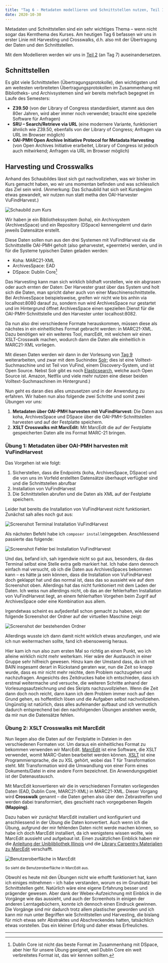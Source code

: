 ```yaml
---
title: "Tag 6 - Metadaten modellieren und Schnittstellen nutzen, Teil 1"
date: 2020-10-30
---
```


Metadaten und Schnittstellen sind ein sehr wichtiges Thema – wenn nicht sogar das Kernthema des Kurses. Am heutigen Tag 6 befassen wir uns in erster Linie mit Harvesting und Crosswalks, d.h. also mit der Übertragung der Daten und den Schnittstellen.

Mit dem Modellieren werden wir uns in [Teil 2](https://thanjoan.github.io/lerntagebuch_bain/2020/11/20/tag-7.html) (an Tag 7) auseinandersetzen.


## Schnittstellen
Es gibt viele Schnittstellen (Übertragungsprotokolle), den wichtigsten und am weitesten verbreiteten Übertragungsprotokollen im Zusammenhang mit Bibliotheks- und Archivsystemen sind wir bereits mehrfach begegnet im Laufe des Semesters:

- **Z39.50** (von der Library of Congress standardisiert, stammt aus den 80er Jahren, wird aber immer noch verwendet; braucht eine spezielle Software für Anfragen)
- **SRU – Search/Retrieve via URL** (eine modernere Variante, funktioniert ähnlich wie Z39.50, ebenfalls von der Library of Congress; Anfragen via URL im Browser möglich)
- **OAI-PMH Open Archive Initiative Protocol for Metadata Harvesting** (von Open Archives Initiative erarbeitet, Library of Congress ist jedoch auch mitwirkend; Anfragen via URL im Browser möglich)


## Harvesting und Crosswalks
Anhand des Schaubildes lässt sich gut nachvollziehen, was wir bisher im Kurs gemacht haben, wo wir uns momentan befinden und was schliesslich das Ziel sein wird. (Anmerkung: Das Schaubild hat sich seit Kursbeginn etwas gewandelt, wir nutzen nun statt metha den OAI-Harvester VuFindHarvest.)

![Schaubild zum Kurs](https://pad.gwdg.de/uploads/upload_7e00c288f56ba6de0880e9cfc64b2c0d.png)

Wir haben je ein Bibliothekssystem (koha), ein Archivsystem (ArchivesSpace) und ein Repository (DSpace) kennengelernt und darin jeweils Datensätze erstellt. 

Diese Daten sollen nun aus den drei Systemen mit VuFindHarvest via die Schnittstellle OAI-PMH geholt (also geharvestet, «geerntet») werden, und in für die Systeme typischen Daten geladen werden:
- Koha: MARC21-XML
- ArchivesSpace: EAD
- DSpace: Dublin Core[^1]

Das Harvesting kann man sich wirklich bildhaft vorstellen, wie ein abgrasen oder auch ernten der Daten: Der Harvester grast über das System und holt sich die Daten, man spricht daher auch von einer Maschinenschnittstelle. Bei ArchivesSpace beispielsweise, greifen wir nicht wie bis anhin via localhost:8080 darauf zu, sondern nun wird ArchivesSpace nur gestartet und im Hintergrund öffnet ArchivesSpace einen speziellen Dienst für die OAI-PMH-Schnittstelle und den Harvester unter localhost:8082.

Da nun also drei verschiedene Formate herauskommen, müssen diese als nächstes in ein einheitliches Format gebracht werden: in MARC21-XML. Dazu benötigen wir ein weiteres Tool, marcEdit, mit welchem wir einen XSLT-Crosswalk machen, wodurch dann die Daten alle einheitlich in MARC21-XML vorliegen.

Mit diesen Daten werden wir dann in der Vorlesung von [Tag 9](https://thanjoan.github.io/lerntagebuch_bain/2020/12/11/tag-9.html) weiterarbeiten, und zwar mit dem Suchindex [Solr](https://lucene.apache.org/solr/); dies ist eine Volltext-Suchmaschine und ist Teil von VuFind, einem Discovery-System, und ist Open Source. Nebst Solr gibt es noch [Elasticsearch](https://www.elastic.co/de/what-is/elasticsearch), welche auch Open Source ist. Amazon, Netflix und viele mehr nutzen eine dieser beiden Volltext-Suchmaschinen im Hintergrund.)

[^1]: Dublin Core ist nicht das beste Format im Zusammenhang mit DSpace, aber hier für unsere Übung geeignet, weil Dublin Core ein weit verbreitetes Format ist, das wir kennen sollten.

Nun geht es daran dies alles umzusetzen und in der Anwendung zu erfahren. Wir haben nun also folgende zwei Schritte und somit zwei Übungen vor uns:
1. **Metadaten über OAI-PMH harvesten mit VuFindHarvest:** Die Daten aus koha, ArchivesSpace und DSpace über die OAI-PMH-Schnittstellen harvesten und auf der Festplatte speichern.
2. **XSLT Crosswalks mit MarcEdit:** Mit MarcEdit die auf der Festplatte gespeicherten Daten alle ins Format MARC-21 bringen.


### Übung 1: Metadaten über OAI-PMH harvesten mit VuFindHarvest
Das Vorgehen ist wie folgt:
1. Sicherstellen, dass die Endpoints (koha, ArchivesSpace, DSpace) und die von uns im Vorfeld erstellten Datensätze überhaupt verfügbar sind und die Schnittstellen abrufbar
2. Installation von VuFindHarvest
3. Die Schnittstellen abrufen und die Daten als XML auf der Festplatte speichern.

Leider hat bereits die Installation von VuFindHarvest nicht funktioniert. Zunächst sah alles noch gut aus: 

![Screenshot Terminal Installation VuFindHarvest](https://pad.gwdg.de/uploads/upload_a8e037dfa1ac0f1f4b0a1f6d6a8874fd.png)

Als nächsten Befehl habe ich `composer install`eingegeben. Anschliessend passierte das folgende:

![Screenshot Fehler bei Installation VuFindHarvest](https://pad.gwdg.de/uploads/upload_253fa8ec582a1a6d31fccd7d296b768e.png)

Und das, befand ich, sah irgendwie nicht so gut aus, besonders, da das Terminal selbst eine Stelle extra gelb markiert hat. Ich habe dann dennoch einfach mal versucht, ob ich die Daten aus ArchivesSpaces bekommen kann – es hätte ja sein können, dass die Installation von VuFindHarvest doch geklappt hat und das normal ist, dass das so aussieht wie auf dem Screenshot oben. Allerdings hat das nicht funktioniert mit dem Laden der Daten. Ich weiss nun allerdings nicht, ob das an der fehlerhaften Installation von VuFindHarvest liegt, an einem fehlerhaften Vorgehen beim Zugrif auf ArchivesSpace oder eine Kombination aus allem.

Irgendetwas scheint es aufjedenfall schon gemacht zu haben, wie der folgende Screenshot der Ordner auf der virtuellen Maschine zeigt:

![Screenshot der bestehenden Ordner](https://pad.gwdg.de/uploads/upload_5913ddfb7999df2533b42e2c67b554ad.png)

Allerdings wusste ich dann damit nicht wirklich etwas anzufangen, und wie ich nun weitermachen sollte, fand ich ebensowenig heraus.

Hier kam ich nun also zum ersten Mal so richtig an einen Punkt, wo ich alleine wirklich nicht mehr weiterkam. Hier wäre der Austausch in einer Gruppe sehr hilfreich gewesen. Hinzu kam der Umstand dass, da ich mit BAIN insgesamt derart in Rückstand geraten war, nun die Zeit so knapp wurde, dass es mir nicht mehr reichte, dem Problem nachzugehen und nachzufragen. Angesichts des Zeitdruckes habe ich entschieden, dass ich erstmal weitermache und versuche, die weiteren Schritte anhand der Vorlesungsaufzeichnung und des Skripts nachzuvollziehen. Wenn die Zeit dann doch noch reicht, dann kann ich dem Problem immer noch auf den Grund gehen, es hoffentlich lösen und die Aufgaben selbst nachvollziehen. Ungünstig ist natürlich, dass alles aufeinander aufbaut und ich vermutlich dadurch entsprechend bei den nachfolgenden Übungen anstehen werde, da mir nun die Datensätze fehlen.

### Übung 2: XSLT Crosswalks mit MarcEdit
Nun liegen also die Daten auf der Festplatte in Dateien in den verschiedenen Formaten vor. Um daraus ein einheitliches Format zu bekommen verwenden wir MarcEdit. [MarcEdit](https://marcedit.reeset.net/) ist eine Software, die XSLT verwendet, womit MARC-Daten bearbeitet werden können. [XSLT](https://de.wikipedia.org/wiki/XSL_Transformation) ist eine Programmiersprache, die zu XSL gehört, wobei das T für Transformation steht. Mit Transformation wird die Umwandlung von einer Form eines Dokuments/Datei in eine andere Form bezeichnet. Ein Anwendungsgebiet ist der Datenaustausch.

Mit MarcEdit konvertieren wir die in verschiedenen Formaten vorliegenden Daten (EAD, Dublin Core, MARC21-XML) in MARC21-XML. Dieser Vorgang wird **Crosswalk** genannt – die Daten gehen also über den Zebrastreifen und werden dabei transformiert, dies geschieht nach vorgegebenen Regeln **(Mapping)**. 

Dazu haben wir zunächst MarcEdit installiert und konfiguriert und anschliessend in der Übung die Daten konvertiert. Auch wenn ich die Übung, aufgrund der mir fehlenden Daten nicht werde machen können, so habe ich doch MarcEdit installiert, da ich wenigstens wissen wollte, wie MarcEdit aussieht und aufgebaut ist. Einen zusätzlichen Einblick haben mir die [Anleitung der Uniblibliothek Illinois](https://guides.library.illinois.edu/c.php?g=463460&p=3168159) und die [Library Carpentry Materialien zu MarcEdit](https://librarycarpentry.org/lc-marcedit/01-introduction/index.html) verschafft.


![Benutzeroberfläche in MarcEdit](https://pad.gwdg.de/uploads/upload_2ff5533e2c9e249d1fd603a99f33ecd9.png)

<small>So sieht die Benutzeroberfläche in MarcEdit aus.</small>

Obwohl es heute mit den Übungen nicht wie erhofft funktioniert hat, kann ich einiges mitnehmen – ich habe verstanden, worum es im Grundsatz bei Schnittstellen geht. Natürlich wäre eine eigene Erfahrung besser und prägender gewesen. Aber dank der Webex-Aufzeichnung mit Einblick in die Vorgänge wie das aussieht, und auch der Screenhots in einigen der anderen Lerntagebüchern, konnte ich dennoch einen Eindruck gewinnen. Die Vorgänge sind mir dadurch trotz allem plastischer geworden und ich kann mir nun unter Begriffen wie Schnittstellen und Harvesting, die bislang für mich etwas sehr Abstraktes und Abschreckendes hatten, tatsächlich etwas vorstellen. Das ein kleiner Erfolg und daher etwas Erfreuliches.

---

